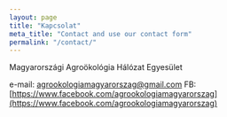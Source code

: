 ```yaml
---
layout: page
title: "Kapcsolat"
meta_title: "Contact and use our contact form"
permalink: "/contact/"
---
```


Magyarországi Agroökológia Hálózat Egyesület

e-mail: [agrookologiamagyarorszag@gmail.com](agrookologiamagyarorszag@gmail.com)
FB: [https://www.facebook.com/agrookologiamagyarorszag](https://www.facebook.com/agrookologiamagyarorszag) 
